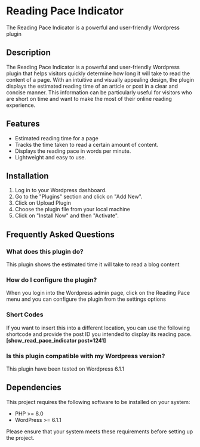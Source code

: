 # Reading Pace Indicator
The Reading Pace Indicator is a powerful and user-friendly Wordpress plugin

## Description
The Reading Pace Indicator is a powerful and user-friendly Wordpress plugin that helps visitors quickly determine how long it will take to read the content of a page. With an intuitive and visually appealing design, the plugin displays the estimated reading time of an article or post in a clear and concise manner. This information can be particularly useful for visitors who are short on time and want to make the most of their online reading experience.

## Features
- Estimated reading time for a page
- Tracks the time taken to read a certain amount of content.
- Displays the reading pace in words per minute.
- Lightweight and easy to use.

## Installation
1. Log in to your Wordpress dashboard.
2. Go to the "Plugins" section and click on "Add New".
3. Click on Upload Plugin
4. Choose the plugin file from your local machine
5. Click on "Install Now" and then "Activate".

## Frequently Asked Questions
### What does this plugin do?
This plugin shows the estimated time it will take to read a blog content

### How do I configure the plugin?
When you login into the Wordpress admin page, click on the Reading Pace menu and you can configure the plugin from the settings options

### Short Codes
If you want to insert this into a different location, you can use the following shortcode and provide the post ID you intended to display its reading pace.
**[show_read_pace_indicator post=1241]**

### Is this plugin compatible with my Wordpress version?
This plugin have been tested on Wordpress 6.1.1

## Dependencies
This project requires the following software to be installed on your system:

- PHP >= 8.0
- WordPress >= 6.1.1

Please ensure that your system meets these requirements before setting up the project.

